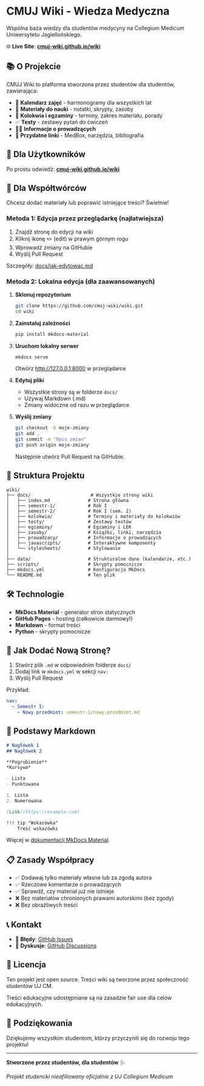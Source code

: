 # CMUJ Wiki - Wiedza Medyczna

Wspólna baza wiedzy dla studentów medycyny na Collegium Medicum Uniwersytetu Jagiellońskiego.

🌐 **Live Site**: **[cmuj-wiki.github.io/wiki](https://cmuj-wiki.github.io/wiki)**

## 📚 O Projekcie

CMUJ Wiki to platforma stworzona przez studentów dla studentów, zawierająca:

- 📅 **Kalendarz zajęć** - harmonogramy dla wszystkich lat
- 📖 **Materiały do nauki** - notatki, skrypty, zasoby
- 🎯 **Kolokwia i egzaminy** - terminy, zakres materiału, porady
- ✅ **Testy** - zestawy pytań do ćwiczeń
- 👨‍⚕️ **Informacje o prowadzących**
- 🔗 **Przydatne linki** - MedBox, narzędzia, bibliografia

## 🚀 Dla Użytkowników

Po prostu odwiedź: **[cmuj-wiki.github.io/wiki](https://cmuj-wiki.github.io/wiki)**

## 🤝 Dla Współtwórców

Chcesz dodać materiały lub poprawić istniejące treści? Świetnie!

### Metoda 1: Edycja przez przeglądarkę (najłatwiejsza)

1. Znajdź stronę do edycji na wiki
2. Kliknij ikonę ✏️ (edit) w prawym górnym rogu
3. Wprowadź zmiany na GitHubie
4. Wyślij Pull Request

Szczegóły: [docs/jak-edytowac.md](docs/jak-edytowac.md)

### Metoda 2: Lokalna edycja (dla zaawansowanych)

1. **Sklonuj repozytorium**
   ```bash
   git clone https://github.com/cmuj-wiki/wiki.git
   cd wiki
   ```

2. **Zainstaluj zależności**
   ```bash
   pip install mkdocs-material
   ```

3. **Uruchom lokalny serwer**
   ```bash
   mkdocs serve
   ```
   Otwórz http://127.0.0.1:8000 w przeglądarce

4. **Edytuj pliki**
   - Wszystkie strony są w folderze `docs/`
   - Używaj Markdown (.md)
   - Zmiany widoczne od razu w przeglądarce

5. **Wyślij zmiany**
   ```bash
   git checkout -b moje-zmiany
   git add .
   git commit -m "Opis zmian"
   git push origin moje-zmiany
   ```
   Następnie utwórz Pull Request na GitHubie.

## 📁 Struktura Projektu

```
wiki/
├── docs/                      # Wszystkie strony wiki
│   ├── index.md              # Strona główna
│   ├── semestr-1/            # Rok I
│   ├── semestr-2/            # Rok I (sem. 2)
│   ├── kolokwia/             # Terminy i materiały do kolokwiów
│   ├── testy/                # Zestawy testów
│   ├── egzaminy/             # Egzaminy i LEK
│   ├── zasoby/               # Książki, linki, narzędzia
│   ├── prowadzacy/           # Informacje o prowadzących
│   ├── javascripts/          # Interaktywne komponenty
│   └── stylesheets/          # Stylowanie
│
├── data/                     # Strukturalne dane (kalendarze, etc.)
├── scripts/                  # Skrypty pomocnicze
├── mkdocs.yml                # Konfiguracja MkDocs
└── README.md                 # Ten plik
```

## 🛠️ Technologie

- **MkDocs Material** - generator stron statycznych
- **GitHub Pages** - hosting (całkowicie darmowy!)
- **Markdown** - format treści
- **Python** - skrypty pomocnicze

## 📝 Jak Dodać Nową Stronę?

1. Stwórz plik `.md` w odpowiednim folderze `docs/`
2. Dodaj link w `mkdocs.yml` w sekcji `nav:`
3. Wyślij Pull Request

Przykład:
```yaml
nav:
  - Semestr I:
    - Nowy przedmiot: semestr-1/nowy-przedmiot.md
```

## 🎨 Podstawy Markdown

```markdown
# Nagłówek 1
## Nagłówek 2

**Pogrubienie**
*Kursywa*

- Lista
- Punktowana

1. Lista
2. Numerowana

[Link](https://example.com)

!!! tip "Wskazówka"
    Treść wskazówki
```

Więcej w [dokumentacji MkDocs Material](https://squidfunk.github.io/mkdocs-material/reference/).

## 📋 Zasady Współpracy

- ✅ Dodawaj tylko materiały własne lub za zgodą autora
- ✅ Rzeczowe komentarze o prowadzących
- ✅ Sprawdź, czy materiał już nie istnieje
- ❌ Bez materiałów chronionych prawami autorskimi (bez zgody)
- ❌ Bez obraźliwych treści

## 📞 Kontakt

- 🐛 **Błędy**: [GitHub Issues](https://github.com/cmuj-wiki/wiki/issues)
- 💬 **Dyskusje**: [GitHub Discussions](https://github.com/cmuj-wiki/wiki/discussions)

## 📜 Licencja

Ten projekt jest open source. Treści wiki są tworzone przez społeczność studentów UJ CM.

Treści edukacyjne udostępniane są na zasadzie fair use dla celów edukacyjnych.

## 🙏 Podziękowania

Dziękujemy wszystkim studentom, którzy przyczynili się do rozwoju tego projektu!

---

**Stworzone przez studentów, dla studentów** 🩺

*Projekt studencki nieafiliowany oficjalnie z UJ Collegium Medicum*
